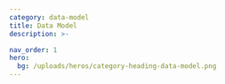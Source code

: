 ```yaml
---
category: data-model
title: Data Model
description: >-

nav_order: 1
hero:
  bg: /uploads/heros/category-heading-data-model.png
---
```

